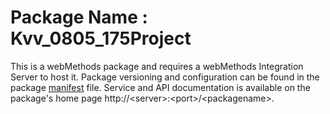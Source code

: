 # Package Name : Kvv_0805_175Project
This is a webMethods package and requires a webMethods Integration Server to host it. Package versioning and configuration can be found in the package [manifest](./Kvv_0805_175Project/manifest.v3) file. Service and API documentation is available on the package's home page http://&lt;server&gt;:&lt;port&gt;/&lt;packagename>.